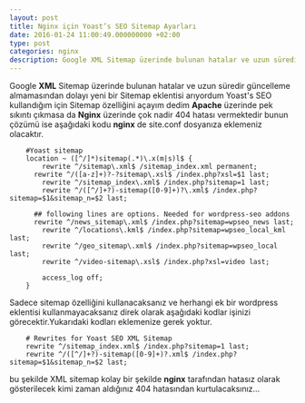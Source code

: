 ```yaml
---
layout: post
title: Nginx için Yoast’s SEO Sitemap Ayarları
date: 2016-01-24 11:00:49.000000000 +02:00
type: post
categories: nginx
description: Google XML Sitemap üzerinde bulunan hatalar ve uzun süredir güncelleme almamasından dolayı yeni bir Sitemap eklentisi arıyordum Yoast's SEO
---
```


Google **XML** Sitemap üzerinde bulunan hatalar ve uzun süredir güncelleme almamasından dolayı yeni bir Sitemap eklentisi arıyordum Yoast's SEO kullandığım için Sitemap özelliğini açayım dedim **Apache** üzerinde pek sıkıntı çıkmasa da **Nginx** üzerinde çok nadir 404 hatası vermektedir bunun çözümü ise aşağıdaki kodu **nginx** de site.conf dosyanıza eklemeniz olacaktır.

```
    #Yoast sitemap
    location ~ ([^/]*)sitemap(.*)\.x(m|s)l$ {
    	rewrite ^/sitemap\.xml$ /sitemap_index.xml permanent;
      rewrite ^/([a-z]+)?-?sitemap\.xsl$ /index.php?xsl=$1 last;
    	rewrite ^/sitemap_index\.xml$ /index.php?sitemap=1 last;
    	rewrite ^/([^/]+?)-sitemap([0-9]+)?\.xml$ /index.php?sitemap=$1&sitemap_n=$2 last;

      ## following lines are options. Needed for wordpress-seo addons
      rewrite ^/news_sitemap\.xml$ /index.php?sitemap=wpseo_news last;
    	rewrite ^/locations\.kml$ /index.php?sitemap=wpseo_local_kml last;
    	rewrite ^/geo_sitemap\.xml$ /index.php?sitemap=wpseo_local last;
    	rewrite ^/video-sitemap\.xsl$ /index.php?xsl=video last;

    	access_log off;
    }
```

Sadece sitemap özelliğini kullanacaksanız ve herhangi ek bir wordpress eklentisi kullanmayacaksanız direk olarak aşağıdaki kodlar işinizi görecektir.Yukarıdaki kodları eklemenize gerek yoktur.

```
    # Rewrites for Yoast SEO XML Sitemap
    rewrite ^/sitemap_index.xml$ /index.php?sitemap=1 last;
    rewrite ^/([^/]+?)-sitemap([0-9]+)?.xml$ /index.php?sitemap=$1&sitemap_n=$2 last;
```

bu şekilde XML sitemap kolay bir şekilde **nginx** tarafından hatasız olarak gösterilecek kimi zaman aldığınız 404 hatasından kurtulacaksınız...
